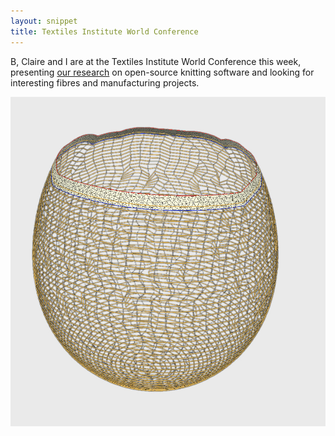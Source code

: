 ```yaml
---
layout: snippet
title: Textiles Institute World Conference
---
```


B, Claire and I are at the Textiles Institute World Conference this week, presenting <a href="https://docs.google.com/spreadsheets/d/e/2PACX-1vTYCUpglkM7UvQV_WG61mJaQZNwjiKUjP07nmfIIF5RL8ivVkhMwhR8wqjoBfPapQxCKh3eIxyKzFyz/pubhtml?gid=1709701588&single=true">our research</a> on open-source knitting software and looking for interesting fibres and manufacturing projects.

<img width="552" src="/assets/img/knit/egg.jpg">